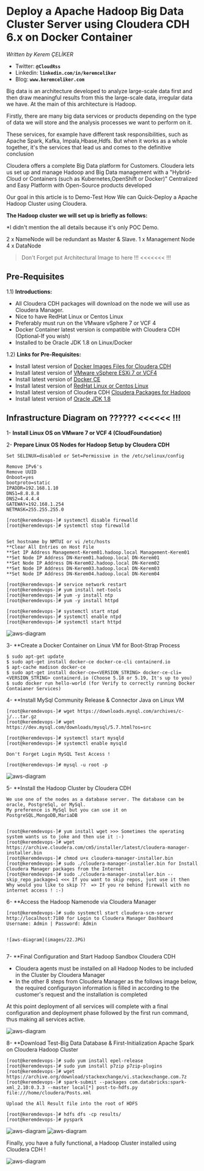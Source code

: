 # Deploy a Apache Hadoop Big Data Cluster Server using Cloudera CDH 6.x on Docker Container
*Written by Kerem ÇELİKER*
- Twitter: **`@CloudRss`**
- Linkedin: **`linkedin.com/in/keremceliker`**
- Blog: **`www.keremceliker.com`**

Big data is an architecture developed to analyze large-scale data first and then draw meaningful results from this the large-scale data, irregular data we have. At the main of this architecture is Hadoop. 

Firstly, there are many big data services or products depending on the type of data we will store and the analysis processes we want to perform on it.

These services, for example have different task responsibilities, such as Apache Spark, Kafka, Impala,Hbase,Hdfs. But when it works as a whole together, it's the services that lead us and comes to the definitive conclusion

Cloudera offers a complete Big Data platform for Customers. Cloudera lets us set up and manage Hadoop and Big Data management with a "Hybrid-Cloud or Containers (such as Kubernetes,OpenShift or Docker)" Centralized and Easy Platform with Open-Source products developed

Our goal in this article is to Demo-Test How We can Quick-Deploy a Apache Hadoop Cluster using Cloudera.


**The Hadoop cluster we will set up is briefly as follows:**

*I didn't mention the all details because it's only POC Demo.

2 x NameNode will be redundant as Master & Slave.
1 x Management Node
4 x DataNode

> Don't Forget put Architectural Image to here !!! <<<<<<< !!!




## Pre-Requisites

1.1) **Introductions:**

- All Cloudera CDH packages will download on the node we will use as Cloudera Manager.
- Nice to have RedHat Linux or Centos Linux 
- Preferably must run on the VMware vSphere 7 or VCF 4
- Docker Container latest version is compatible with Cloudera CDH (Optional-If you wish)
- Installed to be Oracle JDK 1.8 on Linux/Docker


1.2) **Links for Pre-Requisites:**

-	Install latest version of  [Docker Images Files for Cloudera CDH](https://hub.docker.com/r/cloudera/sandbox-cdh/tags)
  -	Install latest version of [VMware vSphere ESXi 7 or VCF4](https://www.vmware.com/go/cloudfoundation-download)
  -	Install latest version of  [Docker CE](https://docs.docker.com/install/linux/docker-ce/)
  - Install latest version of [RedHat Linux or Centos Linux](http://isoredirect.centos.org/centos/7/isos/x86_64/)
  - Install latest version of Cloudera CDH [Cloudera Packages for Hadoop](https://archive.cloudera.com/cm6/6.3.1/)
  - Install latest version of [Oracle JDK 1.8](https://www.oracle.com/technetwork/java/javase/downloads/jdk8-downloads-2133151.html)


## Infrastructure Diagram on ?????? <<<<<< !!!




1- **Install Linux OS on VMware 7 or VCF 4 (CloudFoundation)**





2- **Prepare Linux OS Nodes for Hadoop Setup by Cloudera CDH**
```
Set SELINUX=disabled or Set=Permissive in the /etc/selinux/config

Remove IPv6's 
Remove UUID 
Onboot=yes
bootproto=static
IPADDR=192.168.1.10
DNS1=8.8.8.8
DNS2=4.4.4.4
GATEWAY=192.168.1.254
NETMASK=255.255.255.0

[root@keremdevops-]# systemctl disable firewalld
[root@keremdevops-]# systemctl stop firewalld


Set hostname by NMTUI or vi /etc/hosts
**Clear All Entries on Host File
**Set IP Address Management-Kerem01.hadoop.local Management-Kerem01
**Set Node IP Address DN-Kerem01.hadoop.local DN-Kerem01
**Set Node IP Address DN-Kerem02.hadoop.local DN-Kerem02
**Set Node IP Address DN-Kerem03.hadoop.local DN-Kerem03
**Set Node IP Address DN-Kerem04.hadoop.local DN-Kerem04

[root@keremdevops-]# service network restart
[root@keremdevops-]# yum install net-tools
[root@keremdevops-]# yum -y install ntp
[root@keremdevops-]# yum -y install httpd

[root@keremdevops-]# systemctl start ntpd
[root@keremdevops-]# systemctl enable ntpd
[root@keremdevops-]# systemctl start httpd
```

![aws-diagram](images/31.JPG)


3- **Create a Docker Container on Linux VM for Boot-Strap Process
```
$ sudo apt-get update
$ sudo apt-get install docker-ce docker-ce-cli containerd.io
$ apt-cache madison docker-ce
$ sudo apt-get install docker-ce=<VERSION_STRING> docker-ce-cli=<VERSION_STRING> containerd.io (Choose 5.18 or 5.19, It's up to you)
$ sudo docker run hello-world (for Verify to correctly running Docker Contaianer Services)

```

4- **Install MySql Community Release & Connector Java on Linux VM
```
[root@keremdevops-]# wget https://downloads.mysql.com/archives/c-j/...tar.gz
[root@keremdevops-]# wget https://dev.mysql.com/downloads/mysql/5.7.html?os=src

[root@keremdevops-]# systemctl start mysqld
[root@keremdevops-]# systemctl enable mysqld

Don't Forget Login MySQL Test Access !

[root@keremdevops-]# mysql -u root -p
```

![aws-diagram](images/mysql.JPG)


5- **Install the Hadoop Cluster by Cloudera CDH
```
We use one of the nodes as a database server. The database can be oracle, PostgreSql, or MySql. 
My preference is MySql but you can use it on PostgreSQL,MongoDB,MariaDB


[root@keremdevops-]# yum install wget >>> Sometimes the operating system wants us to joke and then use it :-)
[root@keremdevops-]# wget https://archive.cloudera.com/cm5/installer/latest/cloudera-manager-installer.bin
[root@keremdevops-]# chmod u+x cloudera-manager-installer.bin
[root@keremdevops-]# sudo ./cloudera-manager-installer.bin for Install Cloudera Manager packages from the Internet
[root@keremdevops-]# sudo ./cloudera-manager-installer.bin --skip_repo_package=1 <<< If you want to skip repos, just use it then 
Why would you like to skip ??  => If you re behind firewall with no internet access ! :-)
```
6- **Access the Hadoop Namenode via Cloudera Manager
```
[root@keremdevops-]# sudo systemctl start cloudera-scm-server
http://localhost:7180 for Login to Cloudera Manager Dashboard
Username: Admin | Password: Admin


![aws-diagram](images/22.JPG)


```
7- **Final Configuration and Start Hadoop Sandbox Cloudera CDH 

- Cloudera agents must be installed on all Hadoop Nodes to be included in the Cluster by Cloudera Manager 
- In the other 8 steps from Cloudera Manager as the follows image below, the required configurayon information is filled in according to the customer's request and the installation is completed

At this point deployment of all services will complete with a final configuration and deployment phase followed by the first run command, thus making all services active.

![aws-diagram](images/24.JPG)


 
8- **Download Test-Big Data Database & First-Initialization Apache Spark on Cloudera Hadoop Cluster 
```
[root@keremdevops-]# sudo yum install epel-release 
[root@keremdevops-]# sudo yum install p7zip p7zip-plugins
[root@keremdevops-]# wget https://archive.org/download/stackexchange/vi.stackexchange.com.7z
[root@keremdevops-]# spark-submit --packages com.databricks:spark-xml_2.10:0.3.3 --master local[*] post-to-hdfs.py file:///home/cloudera/Posts.xml
```

```
Upload the All Result file into the root of HDFS 

[root@keremdevops-]# hdfs dfs -cp results/
[root@keremdevops-]# pyspark
```
![aws-diagram](images/spark.JPG)
![aws-diagram](images/spark_ui.JPG)


Finally, you have a fully functional, a Hadoop Cluster installed using Cloudera CDH !


![aws-diagram](images/27.JPG)




